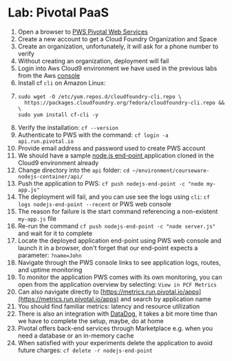 # Lab: Pivotal PaaS

1. Open a browser to [PWS Pivotal Web Services ](https://run.pivotal.io)
2. Create a new account to get a Cloud Foundry Organization and Space
1. Create an organization, unfortunately, it will ask for a phone number to verify
1. Without creating an organization, deployment will fail
3. Login into Aws Cloud9 environment we have used in the previous labs from the Aws [console](https://console.aws.amazon.com/)
4. Install cf `cli` on Amazon Linux:
5. ```
   sudo wget -O /etc/yum.repos.d/cloudfoundry-cli.repo \
     https://packages.cloudfoundry.org/fedora/cloudfoundry-cli.repo && \
   sudo yum install cf-cli -y
   ```
6. Verify the installation: `cf --version`
7. Authenticate to PWS with the command: `cf login -a api.run.pivotal.io`
8. Provide email address and password used to create PWS account
9. We should have a sample [node.js end-point ](https://github.com/vkhazin/courseware-nodejs-container)application cloned in the Cloud9 environment already
10. Change directory into the `api` folder: `cd ~/environment/courseware-nodejs-container/api/`
11. Push the application to PWS: `cf push nodejs-end-point -c "node my-app.js"`
12. The deployment will fail, and you can use see the logs using `cli`: `cf logs nodejs-end-point --recent` or PWS web console
13. The reason for failure is the start command referencing a non-existent `my-app.js` file
14. Re-run the command `cf push nodejs-end-point -c "node server.js"` and wait for it to complete
15. Locate the deployed application end-point using PWS web console and launch it in a browser, don't forget that our end-point expects a parameter: `?name=John`
16. Navigate through the PWS console links to see application logs, routes, and uptime monitoring
17. To monitor the application PWS comes with its own monitoring, you can open from the application overview by selecting: `View in PCF Metrics`
18. Can also navigate directly to [https://metrics.run.pivotal.io/apps](https://metrics.run.pivotal.io/apps) and search by application name
19. You should find familiar metrics: latency and resource utilization
20. There is also an integration with [DataDog](https://docs.datadoghq.com/integrations/pivotal_platform/), it takes a bit more time than we have to complete the setup, maybe, do at home
21. Pivotal offers back-end services through Marketplace e.g. when you need a database or an in-memory cache
22. When satisfied with your experiments delete the application to avoid future charges: `cf delete -r nodejs-end-point`



